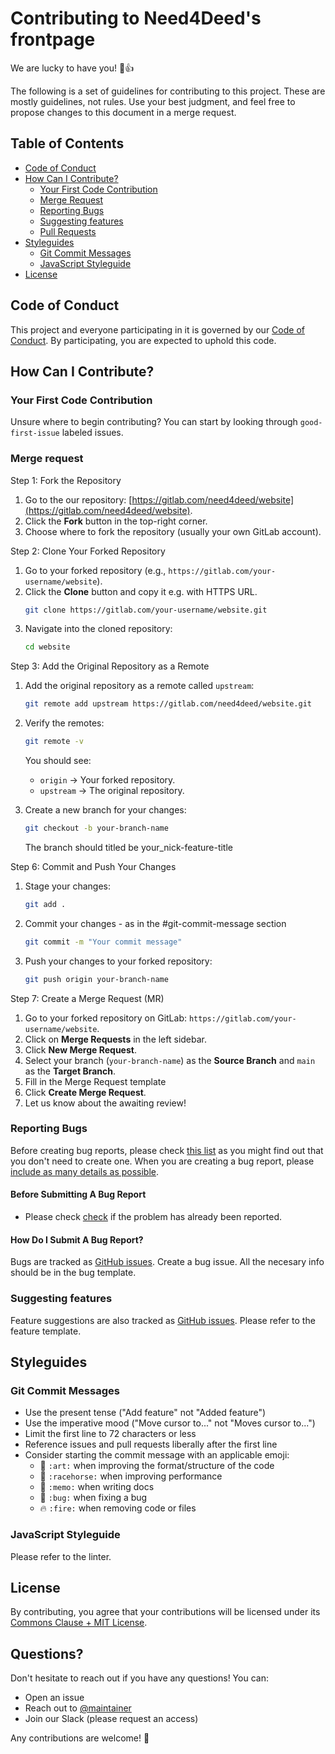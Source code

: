 # Contributing to Need4Deed's frontpage

We are lucky to have you! 🎉👍

The following is a set of guidelines for contributing to this project. These are mostly guidelines, not rules. Use your best judgment, and feel free to propose changes to this document in a merge request.

## Table of Contents

- [Code of Conduct](#code-of-conduct)
- [How Can I Contribute?](#how-can-i-contribute)
  - [Your First Code Contribution](#your-first-code-contribution)
  - [Merge Request](#merge-request)
  - [Reporting Bugs](#reporting-bugs)
  - [Suggesting features](#suggesting-features)
  - [Pull Requests](#pull-requests)
- [Styleguides](#styleguides)
  - [Git Commit Messages](#git-commit-messages)
  - [JavaScript Styleguide](#javascript-styleguide)
- [License](#license)

## Code of Conduct

This project and everyone participating in it is governed by our [Code of Conduct](CODE_OF_CONDUCT.md). By participating, you are expected to uphold this code.

## How Can I Contribute?

### Your First Code Contribution

Unsure where to begin contributing? You can start by looking through `good-first-issue` labeled issues.

### Merge request

Step 1: Fork the Repository

1. Go to the our repository: [https://gitlab.com/need4deed/website](https://gitlab.com/need4deed/website).
1. Click the **Fork** button in the top-right corner.
1. Choose where to fork the repository (usually your own GitLab account).


Step 2: Clone Your Forked Repository

1. Go to your forked repository (e.g., `https://gitlab.com/your-username/website`).
1. Click the **Clone** button and copy it e.g. with HTTPS URL.
   ```bash
   git clone https://gitlab.com/your-username/website.git
   ```
1. Navigate into the cloned repository:
   ```bash
   cd website
   ```
Step 3: Add the Original Repository as a Remote

1. Add the original repository as a remote called `upstream`:
   ```bash
   git remote add upstream https://gitlab.com/need4deed/website.git
   ```
1. Verify the remotes:
   ```bash
   git remote -v
   ```
   You should see:
   - `origin` → Your forked repository.
   - `upstream` → The original repository.


1. Create a new branch for your changes:
   ```bash
   git checkout -b your-branch-name
   ```
   The branch should titled be your_nick-feature-title

Step 6: Commit and Push Your Changes

1. Stage your changes:
   ```bash
   git add .
   ```
1. Commit your changes - as in the #git-commit-message section
   ```bash
   git commit -m "Your commit message"
   ```
1. Push your changes to your forked repository:
   ```bash
   git push origin your-branch-name
   ```

Step 7: Create a Merge Request (MR)

1. Go to your forked repository on GitLab: `https://gitlab.com/your-username/website`.
1. Click on **Merge Requests** in the left sidebar.
1. Click **New Merge Request**.
1. Select your branch (`your-branch-name`) as the **Source Branch** and `main` as the **Target Branch**.
1. Fill in the Merge Request template
1. Click **Create Merge Request**.
1. Let us know about the awaiting review!

### Reporting Bugs

Before creating bug reports, please check [this list](#before-submitting-a-bug-report) as you might find out that you don't need to create one. When you are creating a bug report, please [include as many details as possible](#how-do-i-submit-a-good-bug-report).

#### Before Submitting A Bug Report

- Please check [check](https://gitlab.com/need4deed/website/-/issues/?sort=created_date&state=opened&label_name%5B%5D=Any&first_page_size=20) if the problem has already been reported.

#### How Do I Submit A Bug Report?

Bugs are tracked as [GitHub issues](https://gitlab.com/need4deed/website/-/issues). Create a bug issue. All the necesary info should be in the bug template.

### Suggesting features

Feature suggestions are also tracked as [GitHub issues](https://gitlab.com/need4deed/website/-/issues). Please refer to the feature template.

## Styleguides

### Git Commit Messages

- Use the present tense ("Add feature" not "Added feature")
- Use the imperative mood ("Move cursor to..." not "Moves cursor to...")
- Limit the first line to 72 characters or less
- Reference issues and pull requests liberally after the first line
- Consider starting the commit message with an applicable emoji:
  - 🎨 `:art:` when improving the format/structure of the code
  - 🐎 `:racehorse:` when improving performance
  - 📝 `:memo:` when writing docs
  - 🐛 `:bug:` when fixing a bug
  - 🔥 `:fire:` when removing code or files

### JavaScript Styleguide

Please refer to the linter.

## License

By contributing, you agree that your contributions will be licensed under its [Commons Clause + MIT License](LICENSE).

## Questions?

Don't hesitate to reach out if you have any questions! You can:

- Open an issue
- Reach out to [@maintainer](https://github.com/[https://gitlab.com/szymon.skorupinski.need4deed])
- Join our Slack (please request an access)

Any contributions are welcome! 🙏

